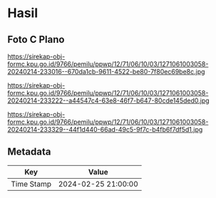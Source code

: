 # Hasil

## Foto C Plano

https://sirekap-obj-formc.kpu.go.id/9766/pemilu/ppwp/12/71/06/10/03/1271061003058-20240214-233016--670da1cb-9611-4522-be80-7f80ec69be8c.jpg

https://sirekap-obj-formc.kpu.go.id/9766/pemilu/ppwp/12/71/06/10/03/1271061003058-20240214-233222--a44547c4-63e8-46f7-b647-80cde145ded0.jpg

https://sirekap-obj-formc.kpu.go.id/9766/pemilu/ppwp/12/71/06/10/03/1271061003058-20240214-233329--44f1d440-66ad-49c5-9f7c-b4fb6f7df5d1.jpg


## Metadata

| Key        | Value               |
| ---------- | ------------------- |
| Time Stamp | 2024-02-25 21:00:00 |



